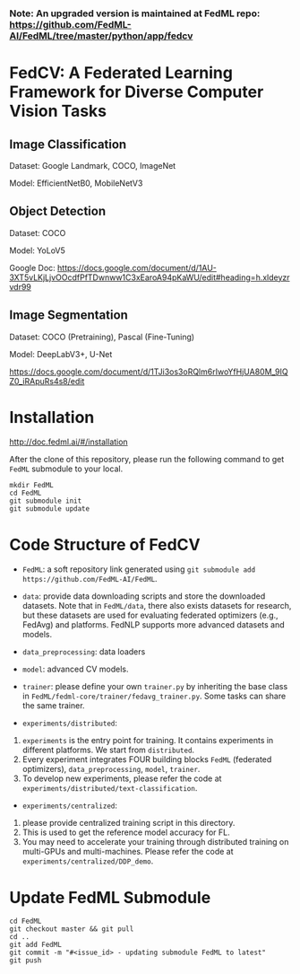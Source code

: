 ### Note: An upgraded version is maintained at FedML repo: https://github.com/FedML-AI/FedML/tree/master/python/app/fedcv

# FedCV: A Federated Learning Framework for Diverse Computer Vision Tasks

## Image Classification
Dataset: Google Landmark, COCO, ImageNet

Model: EfficientNetB0, MobileNetV3

## Object Detection
Dataset: COCO

Model: YoLoV5

Google Doc: https://docs.google.com/document/d/1AU-3XT5vLKjLjvOOcdfPfTDwnww1C3xEaroA94pKaWU/edit#heading=h.xldeyzrvdr99

## Image Segmentation
Dataset: COCO (Pretraining), Pascal (Fine-Tuning)

Model: DeepLabV3+, U-Net

https://docs.google.com/document/d/1TJi3os3oRQlm6rIwoYfHjUA80M_9IQZ0_iRApuRs4s8/edit


# Installation
http://doc.fedml.ai/#/installation

After the clone of this repository, please run the following command to get `FedML` submodule to your local.
```
mkdir FedML
cd FedML
git submodule init
git submodule update
```



# Code Structure of FedCV
<!-- Note: The code of FedCV only uses `FedML/fedml_core` and `FedML/fedml_api`.
In near future, once FedML is stable, we will release it as a python package. 
At that time, we can install FedML package with pip or conda, without the need to use Git submodule. -->

- `FedML`: a soft repository link generated using `git submodule add https://github.com/FedML-AI/FedML`.


- `data`: provide data downloading scripts and store the downloaded datasets.
Note that in `FedML/data`, there also exists datasets for research, but these datasets are used for evaluating federated optimizers (e.g., FedAvg) and platforms.
FedNLP supports more advanced datasets and models.

- `data_preprocessing`: data loaders

- `model`: advanced CV models.

- `trainer`: please define your own `trainer.py` by inheriting the base class in `FedML/fedml-core/trainer/fedavg_trainer.py`.
Some tasks can share the same trainer.

- `experiments/distributed`: 
1. `experiments` is the entry point for training. It contains experiments in different platforms. We start from `distributed`.
1. Every experiment integrates FOUR building blocks `FedML` (federated optimizers), `data_preprocessing`, `model`, `trainer`.
3. To develop new experiments, please refer the code at `experiments/distributed/text-classification`.

- `experiments/centralized`: 
1. please provide centralized training script in this directory. 
2. This is used to get the reference model accuracy for FL. 
3. You may need to accelerate your training through distributed training on multi-GPUs and multi-machines. Please refer the code at `experiments/centralized/DDP_demo`.


# Update FedML Submodule
```
cd FedML
git checkout master && git pull
cd ..
git add FedML
git commit -m "#<issue_id> - updating submodule FedML to latest"
git push
```

